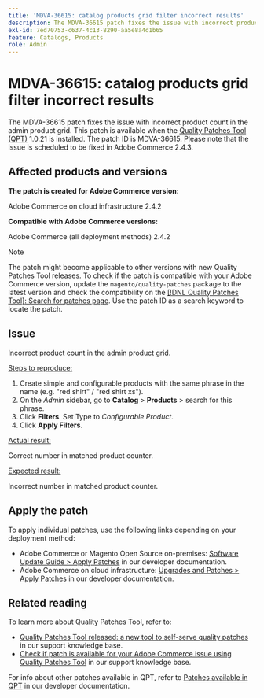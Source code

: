 ```yaml
---
title: 'MDVA-36615: catalog products grid filter incorrect results'
description: The MDVA-36615 patch fixes the issue with incorrect product count in the admin product grid. This patch is available when the [Quality Patches Tool (QPT)](/help/announcements/adobe-commerce-announcements/magento-quality-patches-released-new-tool-to-self-serve-quality-patches.md) 1.0.21 is installed. The patch ID is MDVA-36615. Please note that the issue is scheduled to be fixed in Adobe Commerce 2.4.3.
exl-id: 7ed70753-c637-4c13-8290-aa5e8a4d1b65
feature: Catalogs, Products
role: Admin
---
```

# MDVA-36615: catalog products grid filter incorrect results

The MDVA-36615 patch fixes the issue with incorrect product count in the admin product grid. This patch is available when the [Quality Patches Tool (QPT)](/help/announcements/adobe-commerce-announcements/magento-quality-patches-released-new-tool-to-self-serve-quality-patches.md) 1.0.21 is installed. The patch ID is MDVA-36615. Please note that the issue is scheduled to be fixed in Adobe Commerce 2.4.3.

## Affected products and versions

**The patch is created for Adobe Commerce version:**

Adobe Commerce on cloud infrastructure 2.4.2

**Compatible with Adobe Commerce versions:**

Adobe Commerce (all deployment methods) 2.4.2

>[!NOTE]
>
>The patch might become applicable to other versions with new Quality Patches Tool releases. To check if the patch is compatible with your Adobe Commerce version, update the `magento/quality-patches` package to the latest version and check the compatibility on the [[!DNL Quality Patches Tool]: Search for patches page](https://devdocs.magento.com/quality-patches/tool.html#patch-grid). Use the patch ID as a search keyword to locate the patch.

## Issue

Incorrect product count in the admin product grid.

<u>Steps to reproduce:</u>

1. Create simple and configurable products with the same phrase in the name (e.g. "red shirt" / "red shirt xs").
1. On the *Admin* sidebar, go to **Catalog** > **Products** > search for this phrase.
1. Click **Filters**. Set Type to *Configurable Product*.
1. Click **Apply Filters**.

<u>Actual result:</u>

Correct number in matched product counter.

<u>Expected result:</u>

Incorrect number in matched product counter.

## Apply the patch

To apply individual patches, use the following links depending on your deployment method:

* Adobe Commerce or Magento Open Source on-premises: [Software Update Guide > Apply Patches](https://devdocs.magento.com/guides/v2.4/comp-mgr/patching/mqp.html) in our developer documentation.
* Adobe Commerce on cloud infrastructure: [Upgrades and Patches > Apply Patches](https://devdocs.magento.com/cloud/project/project-patch.html) in our developer documentation.

## Related reading

To learn more about Quality Patches Tool, refer to:

* [Quality Patches Tool released: a new tool to self-serve quality patches](/help/announcements/adobe-commerce-announcements/magento-quality-patches-released-new-tool-to-self-serve-quality-patches.md) in our support knowledge base.
* [Check if patch is available for your Adobe Commerce issue using Quality Patches Tool](/help/support-tools/patches-available-in-qpt-tool/check-patch-for-magento-issue-with-magento-quality-patches.md) in our support knowledge base.

For info about other patches available in QPT, refer to [Patches available in QPT](https://devdocs.magento.com/quality-patches/tool.html#patch-grid) in our developer documentation.
